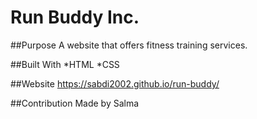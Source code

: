 # Run Buddy Inc.
##Purpose
A website that offers fitness training services.

##Built With 
*HTML
*CSS

##Website 
https://sabdi2002.github.io/run-buddy/

##Contribution 
Made by Salma 
